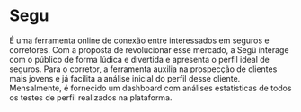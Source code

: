 # Segu
É uma ferramenta online de conexão entre interessados em seguros e corretores. Com a proposta de revolucionar esse mercado, a Segü interage com o público de forma lúdica e divertida e apresenta o perfil ideal de seguros. Para o corretor, a ferramenta auxilia na prospecção de clientes mais jovens e já facilita a análise inicial do perfil desse cliente. Mensalmente, é fornecido um dashboard com análises estatísticas de todos os testes de perfil realizados na plataforma. 

